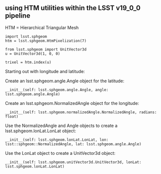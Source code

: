 ## using HTM utilities within the LSST v19_0_0 pipeline

HTM = Hierarchical Triangular Mesh

```
import lsst.sphgeom
htm = lsst.sphgeom.HtmPixelization(7)

from lsst.sphgeom import UnitVector3d
u = UnitVector3d(1, 0, 0)

trixel = htm.index(u)
```

Starting out with longitude and latitude:

Create an lsst.sphgeom.angle.Angle object for the latitude:

```
__init__(self: lsst.sphgeom.angle.Angle, angle: lsst.sphgeom.angle.Angle)
```

Create an lsst.sphgeom.NormalizedAngle object for the longitude:

```
__init__(self: lsst.sphgeom.normalizedAngle.NormalizedAngle, radians: float)
```

Use the NormalizedAngle and Angle objects to create a lsst.sphgeom.lonLat.LonLat object:

```
__init__(self: lsst.sphgeom.lonLat.LonLat, lon: lsst::sphgeom::NormalizedAngle, lat: lsst.sphgeom.angle.Angle)
```

Use the LonLat object to create a UnitVector3d object:

```
__init__(self: lsst.sphgeom.unitVector3d.UnitVector3d, lonLat: lsst.sphgeom.lonLat.LonLat)
```
